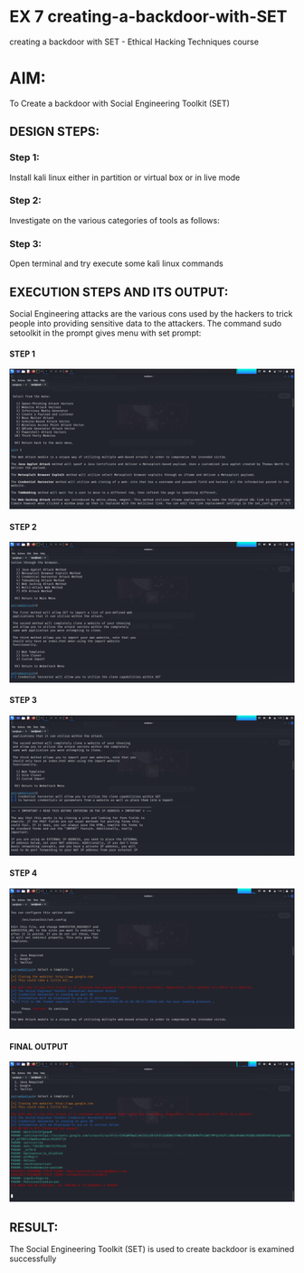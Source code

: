 # EX 7 creating-a-backdoor-with-SET
creating a backdoor with SET - Ethical Hacking Techniques course

# AIM:
To Create a backdoor with Social Engineering Toolkit (SET)

## DESIGN STEPS:

### Step 1:

Install kali linux either in partition or virtual box or in live mode


### Step 2:

Investigate on the various categories of tools as follows:

### Step 3:

Open terminal and try execute some kali linux commands

## EXECUTION STEPS AND ITS OUTPUT:
Social Engineering attacks are the various cons used by the hackers to trick people into providing sensitive data to the attackers. 
The command sudo setoolkit in the prompt gives menu with set prompt:

#### STEP 1

![alt text](st1.png)

#### STEP 2

![alt text](st2.png)

#### STEP 3

![alt text](st3.png)

#### STEP 4

![alt text](st4.png)


#### FINAL OUTPUT

![alt text](op.png)





## RESULT:
The Social Engineering Toolkit (SET) is used to create backdoor is  examined successfully
